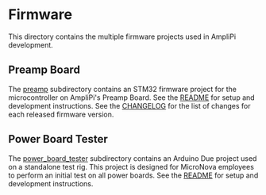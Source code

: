 # Firmware
This directory contains the multiple firmware projects used in AmpliPi development.

## Preamp Board
The [preamp](preamp) subdirectory contains an STM32 firmware project
for the microcontroller on AmpliPi's Preamp Board.
See the [README](preamp/README.md) for setup and development instructions.
See the [CHANGELOG](preamp/CHANGELOG.md) for the list of changes for each
released firmware version.

## Power Board Tester
The [power_board_tester](power_board_tester) subdirectory contains an
Arduino Due project used on a standalone test rig.
This project is designed for MicroNova employees to perform an
initial test on all power boards.
See the [README](power_board_tester/README.md) for setup and
development instructions.
